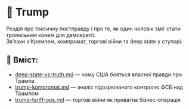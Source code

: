 # 🧨 Trump

Розділ про токсичну постправду і про те, як один чоловік зміг стати троянським конем для демократії.  
Звʼязки з Кремлем, компромат, торгові війни та deep state у ступорі.

## 📄 Вміст:
- [deep-state-vs-truth.md](./deep-state-vs-truth.md) — чому США бояться власної правди про Трампа
- [trump-kompromat.md](./trump-kompromat.md) — аналіз підозрюваного контролю ФСБ над Трампом
- [trump-tariff-ops.md](./trump-tariff-ops.md) — торгові війни як приватна бізнес-операція